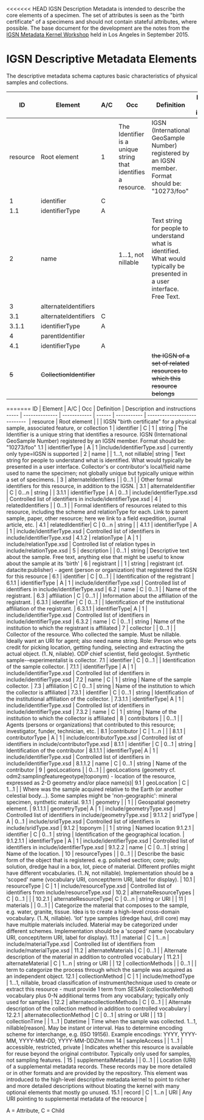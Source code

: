 
<<<<<<< HEAD
IGSN Description Metadata is intended to describe the core elements of a specimen. The set of attributes is seen as the "birth certificate" of a specimens and should not contain stateful attributes, where possible. The base document for the development are the notes from the [IGSN Metadata Kernel Workshop](http://igsn.github.io/2015/09/15/IGSN-Metadata-Kernel-Working-Meeting/) held in Los Angeles in September 2015.

# IGSN Descriptive Metadata Elements #

The descriptive metadata schema captures basic characteristics of physical samples and collections.

ID  | Element  | A/C  | Occ  | Definition  | Description and instructions
--- | -------- | ---- | ---- | ----------- | ----------------------------
  | resource| Root element | 1  |  The Identifier is a unique string that identifies a resource. |IGSN (International GeoSample Number) registered by an IGSN member. Format should be: "10273/foo"|
1 | identifier|C |
1.1 | identifierType|A |
2 | name| |  1...1, not nillable|Text string for people to understand what is identified. What would typically be presented in a user interface. Free Text. | 
3 | alternateIdentifiers| |
3.1 | alternateIdentifiers|C|
3.1.1 | identifierType|A|
4 | parentIdentifier| |
4.1 | identifierType| A|
~~5~~ | ~~CollectionIdentifier~~| | |~~the IGSN of a set of related resources to which this resource belongs~~ |
=======
ID    | Element        | A/C          | Occ    | Definition  | Description and instructions
----- | -------------- | ------------ | ------ | ----------- | ----------------------------
&nbsp;| resource       | Root element |        |             | IGSN "birth certificate" for a physical sample, associated feature, or collection 
1     | identifier     | C            | 1      | string      | The  Identifier is a unique string that identifies a resource. IGSN (International GeoSample Number) registered by an IGSN member. Format should be: "10273/foo" 
1.1   | identifierType | A   | 1      |include/identifierType.xsd | currently only type=IGSN is supported |
2     | name           |     |  1...1, not nillable| string | Text string for people to understand what is identified. What would typically be presented in a user interface. Collector's or contributor's local/field name used to name the specimen; not globally unique but typically unique within a set of specimens. |
3     | alternateIdentifiers |  | 0...1 |  | Other formal identifiers for this resource, in addition to the IGSN. |
3.1   | alternateIdentifier | C | 0...n | string |   |
3.1.1 | identifierType | A | 0...1 | include/identifierType.xsd  | Controlled list of identifiers in include/identifierType.xsd |
4     | relatedIdentifiers |  | 0...1 |  | Formal identifiers of resources related to this resource, including the scheme and relationType for each. Link to parent sample, paper, other resource; here we link to a field expedition, journal article, etc. |
4.1   | relatedIdentifier| C | 0...n | string |  |
4.1.1 | identifierType | A | 1 | include/identifierType.xsd | Controlled list of identifiers in include/identifierType.xsd  |
4.1.2 | relationType   | A | 1 | include/relationType.xsd | Controlled list of relation types in include/relationType.xsd |
5     | description    |   | 0...1 | string | Descriptive text about the sample. Free text, anything else that might be useful to know about the sample at its 'birth' |
6     | registrant     |   | 1 | string | registrant (cf. datacite:publisher) - agent (person or organization) that registered the IGSN for this resource |
6.1   | identifier     | C | 0...1 |  | Identification of the registrant |
6.1.1 | identifierType | A | 1 | include/identifierType.xsd | Controlled list of identifiers in include/identifierType.xsd |
6.2   | name           | C | 0...1 |        | Name of the registrant. |
6.3   | affiliation    | C | 0...1 |        | Information about the affiliation of the registrant. |
6.3.1 | identifier     | C | 0...1 |        | Identification of the institutional affiliation of the registrant.  |
6.3.1.1 | identifierType| A | 1    | include/identifierType.xsd | Controlled list of identifiers in include/identifierType.xsd |
6.3.2 | name           | C | 0...1 | string | Name of the institution to which the registrant is affiliated |
7     | collector      |   | 0...1 |        | Collector of the resource. Who collected the sample. Must be nillable. Ideally want an URI for agent; also need name string. Role: Person who gets credit for picking location, getting funding, selecting and extracting the actual object. (1..N, nilable). ODP chief scientist, field geologist. Synthetic sample--experimentalist is collector. 
7.1   | identifier     | C | 0...1 |        | Identification of the sample collector. |
7.1.1 | identifierType | A | 1     | include/identifierType.xsd | Controlled list of identifiers in include/identifierType.xsd |
7.2   | name           | C | 1     | string | Name of the sample collector. |
7.3   | affiliation    | C | 0...1 | string | Name of the institution to which the collector is affiliated |
7.3.1 | identifier     | C | 0...1 | string | Identification of the institutional affiliation of the collector. |
7.3.1.1 | identifierType| A | 1    | include/identifierType.xsd | Controlled list of identifiers in include/identifierType.xsd |
7.3.2 | name           | C | 1     | string | Name of the institution to which the collector is affiliated |
8    | contributors   |   | 0...1 |        | Agents (persons or organizations) that contributed to this resource; investigator, funder, technician, etc. |
8.1  |contributor     | C | 1...n |        |   |
8.1.1 | contributorType | A | 1 | include/contributorType.xsd | Controlled list of identifiers in include/contributorType.xsd |
8.1.1 | identifier    | C | 0...1 | string | Identification of the contributor |
8.1.1.1 | identifierType| A | 1   | include/identifierType.xsd | Controlled list of identifiers in include/identifierType.xsd |
8.1.1.2 | name        | C | 0...1 | string | Name of the contributor |
9    | geoLocations   |   | 0...1 |        | geoLocations (geometry cf. odm2:samplingfeaturegeotype|toponym) - location of the resource, expressed as 2-D geometry and/or place name(s)|
9.1  | geoLocation    | C | 1...1 |        | Where was the sample acquired relative to the Earth (or another celestial body...). Some samples might  be 'non-geographic': mineral specimen, synthetic material.
9.1.1 | geometry      |   | 1     |        | Geospatial geometry element. |
9.1.1.1 | geometryType| A |  1    | include/geometryType.xsd | Controlled list of identifiers in include/geometryType.xsd |
9.1.1.2 | sridType    | A | 0...1 | include/sridType.xsd | Controlled list of identifiers in include/sridType.xsd |
9.1.2 | toponym       |   | 1     | string | Named location
9.1.2.1 | identifier  | C | 0...1 | string | Identification of the geographical location. |
9.1.2.1.1 | identifierType | A | 1 | include/identifierType.xsd | Controlled list of identifiers in include/identifierType.xsd |
9.1.2.2 | name        | C | 0...1 | string | Name of the location. |
10     | resourceTypes |   | 0...1 |        | Describe the basic form of the object that is registered. e.g. polished section; core; pulp; solution, dredge haul in a box, lot, piece of material. Different profiles might have different vocabularies. (1..N, not nillable). Implementation should be a 'scoped' name (vocabulary URI, concept/term URI, label for display). |
10.1   | resourceType  | C | 1     | include/resourceType.xsd | Controlled list of identifiers from include/resourceType.xsd |
10.2   | alternateResourceTypes | C | 0...1 |   |   |
10.2.1 | alternateResourceType| C | 0...n |  string or URI |   |
11     | materials     |   | 0...1 |        | Categorize the material that composes to the sample, e.g. water, granite, tissue. Idea is to create a high-level cross-domain vocabulary. (1..N, nillable). 'lot' type samples (dredge haul, drill core) may have multiple materials included. Material may be categorized under different schemes. Implementation should be a 'scoped' name (vocabulary URI, concept/term URI, label for display). 
11.1   | material      | C | 1...n | include/materialType.xsd | Controlled list of identifiers from include/materialType.xsd |
11.2   | alternateMaterials | C | 0...1 |   | Alternate description of the material in addition to controlled vocabulary |
11.2.1 | alternateMaterial  | C | 1...n | string or URI |  |
12     | collectionMethods |  | 0...1 |   | term to categorize the process through which the sample was acquired as an independent object.
12.1   | collectionMethod | C | 1 | include/methodType | 1...1, nillable, broad classification of instrument/technique used to create or extract this resource - must provide 1 term from SESAR (collectionMethod) vocabulary plus 0-N additional terms from any vocabulary; typically only used for samples |
12.2   | alternatecollectionMethods | C | 0...1 |  | Alternate description of the collection method in addition to controlled vocabulary |
12.2.1 | alternatecollectionMethod | C | 0...1 | string or URI |   |
13     | collectionTime |  | 1...1 | Datetime | Time when  the sample was collected. 1...1, nillable[reason]. May be instant or interval. Has to determine encoding scheme for interchange, e.g. (ISO 19156). Example encodings: YYYY, YYYY-MM, YYYY-MM-DD, YYYY-MM-DDZhh:mm
14     | sampleAccess  |   | 1...1 | accessible, restricted, private  | Indicates whether this resource is available for reuse beyond the original contributor. Typically only used for samples, not sampling features. | 
15     | supplementalMetadata |   | 0...1 |	 | Location (URI) of a supplemental metadata records. These records may be more detailed or in other formats and are provided by the repository. This element was introduced to the high-level descriptive metadata kernel to point to richer and more detailed descriptions without bloating the kernel with many optional elements that mostly go unused.
15.1   | record        | C | 1...n | URI | Any URI pointing to supplemental metadata of the resource |

A = Attribute, C = Child
